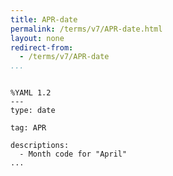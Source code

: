 ```yaml
---
title: APR-date
permalink: /terms/v7/APR-date.html
layout: none
redirect-from:
  - /terms/v7/APR-date
...
```


```

%YAML 1.2
---
type: date

tag: APR

descriptions:
  - Month code for "April"
...

```